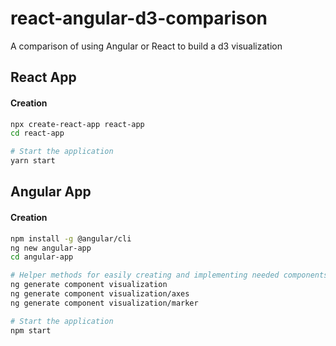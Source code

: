 # react-angular-d3-comparison
A comparison of using Angular or React to build a d3 visualization

## React App

#### Creation

```bash
npx create-react-app react-app
cd react-app

# Start the application
yarn start
```

## Angular App

#### Creation

```bash
npm install -g @angular/cli
ng new angular-app
cd angular-app

# Helper methods for easily creating and implementing needed components
ng generate component visualization
ng generate component visualization/axes
ng generate component visualization/marker

# Start the application
npm start
```
